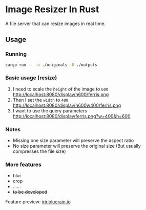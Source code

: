 # Image Resizer In Rust

A file server that can resize images in real time.

## Usage

### Running

````bash
cargo run -- -o ./originals -O ./outputs
````

### Basic usage (resize)

1. I need to scale the `height` of the image to `600`  
  [http://localhost:8080/display/h600/ferris.png](http://localhost:8080/display/h600/ferris.png)
1. Then I set the `width` to `400`  
  [http://localhost:8080/display/h600w400/ferris.png](http://localhost:8080/display/h600w400/ferris.png)
1. I want to use the query parameters  
  [http://localhost:8080/display/ferris.png?w=400&h=600](http://localhost:8080/display/ferris.png?w=400&h=600)

### Notes

* Missing one size parameter will preserve the aspect ratio
* No size parameter will preserve the original size (But usually compresses the file size)

### More features

* blur
* crop
* ……
* ~~to be developed~~

Feature preview: [irir.bluerain.io](https://irir.bluerain.io)